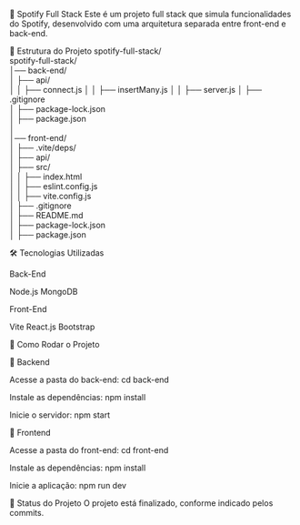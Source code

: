 🎵 Spotify Full Stack
Este é um projeto full stack que simula funcionalidades do Spotify, desenvolvido com uma arquitetura separada entre front-end e back-end.

📁 Estrutura do Projeto
spotify-full-stack/  
spotify-full-stack/  
│── back-end/  
│   ├── api/  
│   │   ├── connect.js
│   │   ├── insertMany.js
│   │   ├── server.js
│   ├── .gitignore  
│   ├── package-lock.json  
│   ├── package.json  
│  
│── front-end/  
│   ├── .vite/deps/  
│   ├── api/  
│   ├── src/  
│   │   ├── index.html  
│   │   ├── eslint.config.js  
│   │   ├── vite.config.js  
│   ├── .gitignore  
│   ├── README.md  
│   ├── package-lock.json  
│   ├── package.json  

🛠️ Tecnologias Utilizadas

Back-End

Node.js
MongoDB

Front-End

Vite
React.js
Bootstrap 

🚀 Como Rodar o Projeto

📌 Backend

Acesse a pasta do back-end:
cd back-end

Instale as dependências:
npm install

Inicie o servidor:
npm start

📌 Frontend

Acesse a pasta do front-end:
cd front-end

Instale as dependências:
npm install

Inicie a aplicação:
npm run dev

📄 Status do Projeto
O projeto está finalizado, conforme indicado pelos commits.
